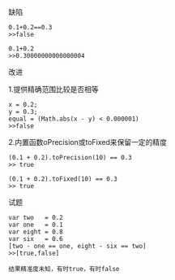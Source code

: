 缺陷

```
0.1+0.2==0.3
>>false

0.1+0.2
>>0.30000000000000004
```

改进

1.提供精确范围比较是否相等

```
x = 0.2;
y = 0.3;
equal = (Math.abs(x - y) < 0.000001)
>>false
```

2.内置函数oPrecision或toFixed来保留一定的精度

```
(0.1 + 0.2).toPrecision(10) == 0.3
>> true

(0.1 + 0.2).toFixed(10) == 0.3
>> true
```

试题

```
var two   = 0.2
var one   = 0.1
var eight = 0.8
var six   = 0.6
[two - one == one, eight - six == two]
>>[true,false]

结果精准度未知，有时true，有时false
```


